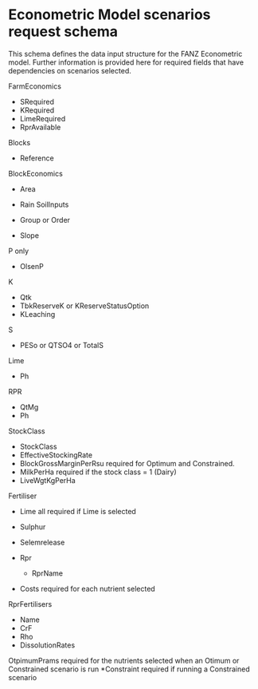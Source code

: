 # Econometric Model scenarios request schema

This schema defines the data input structure for the FANZ Econometric model. 
Further information is provided here for required fields that have dependencies on scenarios selected.

FarmEconomics 
* SRequired
* KRequired
* LimeRequired
* RprAvailable

Blocks
* Reference

BlockEconomics
* Area
* Rain
SoilInputs

* Group or Order
* Slope

P only
* OlsenP

K
* Qtk
* TbkReserveK or KReserveStatusOption
* KLeaching

S
* PESo or QTSO4 or TotalS

Lime
* Ph

RPR
* QtMg
* Ph

StockClass
* StockClass
* EffectiveStockingRate
* BlockGrossMarginPerRsu required for Optimum and Constrained.
* MilkPerHa required if the stock class = 1 (Dairy)
* LiveWgtKgPerHa

Fertiliser
* Lime all required if Lime is selected
* Sulphur
 * Selemrelease

 * Rpr 
	* RprName

* Costs required for each nutrient selected

RprFertilisers
* Name
* CrF
* Rho
* DissolutionRates

OtpimumPrams required for the nutrients selected when an Otimum or Constrained scenario is run
*Constraint required if running a Constrained scenario

